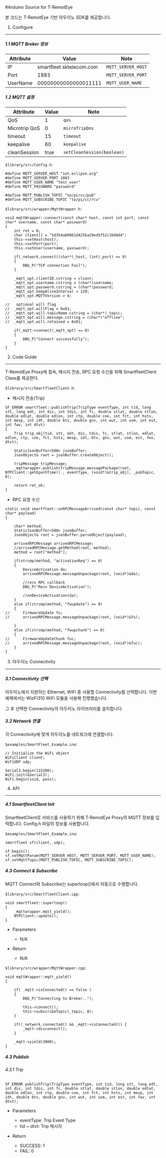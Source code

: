 #Arduino Source for T-RemotEye

본 코드는 T-RemotEye 기반 아두이노 SDK를 제공합니다.

1. Configure
-------------------------------
##### 1.1 MQTT Broker 정보

|Attribute | Value | Note |
| --- | --- | --- |
|IP | smartfleet.sktelecom.com |`MQTT_SERVER_HOST`|
|Port | 1883|`MQTT_SERVER_PORT`|
|UserName | 00000000000000011111 |`MQTT_USER_NAME`|


##### 1.2 MQTT 설정

|Attribute | Value | Note |
| --- | --- | --- |
|QoS | 1 |`qos`|
|Microtrip QoS | 0 |`microTripQos`|
|timeout | 15 |`timeout`|
|keepalive | 60 |`keepalive`|
|cleanSession | true | `setCleanSession(boolean)` |


`$library/src/Config.h`:

```
#define MQTT_SERVER_HOST "iot.eclipse.org"
#define MQTT_SERVER_PORT 1883
#define MQTT_USER_NAME "test_user"
#define MQTT_PASSWORD "password"

#define MQTT_PUBLISH_TOPIC "to/pi/cc/pub"
#define MQTT_SUBSCRIBE_TOPIC "to/pi/cc/rcv"
```

`$library/src/wrapper/MqttWrapper.h`:

```
void mqttWrapper::connect(const char* host, const int port, const char* username, const char* password)
{
	int ret = 0;
	char client[] = "5d354a80961d4256a29ed5f52c1b98d4";
	this->setHost(host);
	this->setPort(port);
	this->setUser(username, password);

	if(_network.connect((char*)_host, (int)_port) == 0)
	{
		DBG_P("TCP connection Fail");
	}

	_mqtt_opt.clientID.cstring = client;
	_mqtt_opt.username.cstring = (char*)username;
	_mqtt_opt.password.cstring = (char*)password;
	_mqtt_opt.keepAliveInterval = 120;
	_mqtt_opt.MQTTVersion = 4;

//	 optional will flag
//	_mqtt_opt.willFlag = 0x01;
//	_mqtt_opt.will.topicName.cstring = (char*)_topic;
//	_mqtt_opt.will.message.cstring = (char*)"offline";
//	_mqtt_opt.will.retained = 0x01;

	if(_mqtt->connect(_mqtt_opt) == 0)
	{
		DBG_P("Connect successfully");
	}
}
```

2. Code Guide
------------------------------------

T-RemotEye Proxy에 접속, 메시지 전송, RPC 요청 수신을 위해 SmartfleetClient Class를 제공한다.


`$library/src/SmartfleetClient.h`:

* 메시지 전송(Trip)


```
SF_ERROR smartfleet::publishTrip(TripType eventType, int tid, long stt, long edt, int dis, int tdis, int fc, double stlat, double stlon, double edlat, double edlon, int ctp, double coe, int fct, int hsts, int mesp, int idt, double btv, double gnv, int wut, int usm, int est, int fwv, int dtvt)
{
	Trip trip_obj(tid, stt, edt, dis, tdis, fc, stlat, stlon, edlat, edlon, ctp, coe, fct, hsts, mesp, idt, btv, gnv, wut, usm, est, fwv, dtvt);

	StaticJsonBuffer<500> jsonBuffer;
	JsonObject& root = jsonBuffer.createObject();

	tripMessage tripMessage;
	_mqttwrapper.publish(tripMessage.messagePackage(root, NTPClient::getEpochTime() , eventType, (void*)&trip_obj), _pubTopic, 0);

	return ret_ok;
}

```


* RPC 요청 수신

```
static void smartfleet::onRPCMessageArrived(const char* topic, const char* payload)
{

	char* method;
	StaticJsonBuffer<500> jsonBuffer;
	JsonObject& root = jsonBuffer.parseObject(payload);

	arrivedRPCMessage arrivedRPCMessage;
	//arrivedRPCMessage.getMethod(root, method);
	method = root["method"];

	if(strcmp(method, "activationReq") == 0)
	{
		DeviceActivation da;
		arrivedRPCMessage.messageUnpackage(root, (void*)&da);
		
		//recv RPC callback
		DBG_P("Recv DeviceActivation");
		
		//onDeviceActivation(da);
	}
	else if(strcmp(method, "fwupdate") == 0)
	{
//		FirmwareUpdate fu;
//		arrivedRPCMessage.messageUnpackage(root, (void*)&fu);

	}
	else if(strcmp(method, "fwupchunk") == 0)
	{
//		FirmwareUpdateChunk fuc;
//		arrivedRPCMessage.messageUnpackage(root, (void*)&fuc);
	}
}

```


3. 아두이노 Connectivity
------------------------------

##### 3.1 Connectivity 선택

아두이노에서 지원하는 Ethernet, WiFi 중 사용할 Connectivity를 선택합니다.
이번 예제에서는 WizFi310 WiFi 모듈을 사용해 진행했습니다.

그 후 선택한 Connectivity의 아두이노 라이브러리를 설치합니다.


##### 3.2 Network 연결

각 Connectivity에 맞게 아두이노를 네트워크에 연결합니다.


`$examples/SmartFleet_Example.ino`:
```
// Initialize the WiFi object
WiFiClient client;
WiFiUDP udp;

Serial3.begin(115200);
WiFi.init(&Serial3);
WiFi.begin(ssid, pass);
```

4. API
------------------------------

##### 4.1 SmartfleetClient Init

SmartfeetClient로 서비스를 사용하기 위해 T-RemotEye Proxy의 MQTT 정보를 입력합니다.
Config.h 파일의 정보를 사용합니다.

`$examples/SmartFleet_Example.ino`:

```
smartfleet sf(client, udp);

sf.begin();
sf.setMqttParam(MQTT_SERVER_HOST, MQTT_SERVER_PORT, MQTT_USER_NAME);
sf.setMqttTopic(MQTT_PUBLISH_TOPIC, MQTT_SUBSCRIBE_TOPIC);

```
##### 4.3 Connect & Subscribe

MQTT Connect와 Subscribe는 superloop()에서 자동으로 수행합니다.

`$library/src/SmartfleetClient.cpp`:
```
void smartfleet::superloop()
{
	_mqttwrapper.mqtt_yield();
	NTPClient::update();
}
```

* Parameters
	- N/A

* Return
    - N/A


`$library/src/wrapper/MqttWrapper.cpp`:
```
void mqttWrapper::mqtt_yield()
{

	if( _mqtt->isConnected() == false )
	{
		DBG_P("Connecting to Broker..");

		this->connect();
		this->subscribeTopic(_topic, 0);
	}

    if(!_network.connected() && _mqtt->isConnected()) {
    	_mqtt->disconnect();
    }

	_mqtt->yield(3000);
}
```


##### 4.3 Publish

###### 4.3.1 Trip

```
SF_ERROR publishTrip(TripType eventType, int tid, long stt, long edt, int dis, int tdis, int fc, double stlat, double stlon, double edlat, double edlon, int ctp, double coe, int fct, int hsts, int mesp, int idt, double btv, double gnv, int wut, int usm, int est, int fwv, int dtvt);
```

* Parameters
	- eventType: Trip Event Type
    - tid ~ dtvt: Trip 메시지

* Return
	- SUCCESS: 1
	- FAIL: 0

